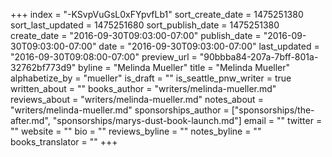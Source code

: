 +++
index = "-KSvpVuGsL0xFYpvfLb1"
sort_create_date = 1475251380
sort_last_updated = 1475251680
sort_publish_date = 1475251380
create_date = "2016-09-30T09:03:00-07:00"
publish_date = "2016-09-30T09:03:00-07:00"
date = "2016-09-30T09:03:00-07:00"
last_updated = "2016-09-30T09:08:00-07:00"
preview_url = "90bbba84-207a-7bff-801a-32762bf773d9"
byline = "Melinda Mueller"
title = "Melinda Mueller"
alphabetize_by = "mueller"
is_draft = ""
is_seattle_pnw_writer = true
written_about = ""
books_author = "writers/melinda-mueller.md"
reviews_about = "writers/melinda-mueller.md"
notes_about = "writers/melinda-mueller.md"
sponsorships_author = ["sponsorships/the-after.md", "sponsorships/marys-dust-book-launch.md"]
email = ""
twitter = ""
website = ""
bio = ""
reviews_byline = ""
notes_byline = ""
books_translator = ""
+++
